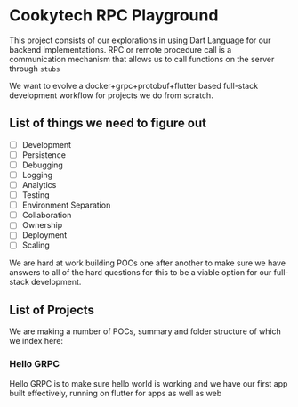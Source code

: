# Cookytech RPC Playground

This project consists of our explorations in using Dart Language for our backend implementations.
RPC or remote procedure call is a communication mechanism that allows us to call functions on the 
server through `stubs`

We want to evolve a docker+grpc+protobuf+flutter based full-stack development workflow for projects we do 
from scratch.


## List of things we need to figure out

- [ ] Development
- [ ] Persistence
- [ ] Debugging
- [ ] Logging
- [ ] Analytics
- [ ] Testing
- [ ] Environment Separation
- [ ] Collaboration
- [ ] Ownership
- [ ] Deployment
- [ ] Scaling

We are hard at work building POCs one after another to make sure we have answers to all of the hard
questions for this to be a viable option for our full-stack development.

## List of Projects

We are making a number of POCs, summary and folder structure of which we index here:

### Hello GRPC
Hello GRPC is to make sure hello world is working and we have our first app built effectively, running on flutter for apps as well as web

